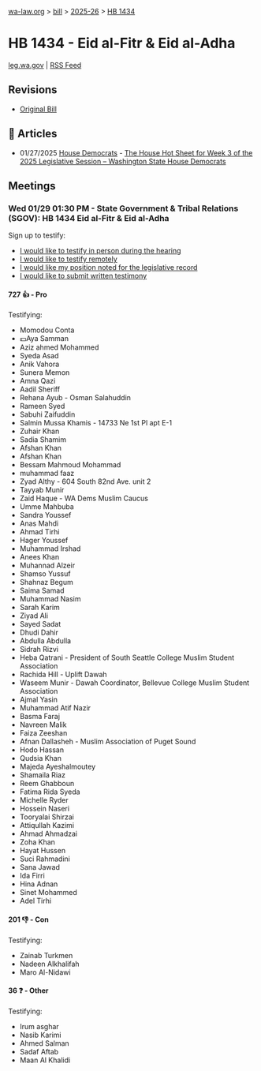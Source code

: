 [wa-law.org](/) > [bill](/bill/) > [2025-26](/bill/2025-26/) > [HB 1434](/bill/2025-26/hb/1434/)

# HB 1434 - Eid al-Fitr & Eid al-Adha
[leg.wa.gov](https://app.leg.wa.gov/billsummary?BillNumber=1434&Year=2025&Initiative=false) | [RSS Feed](./rss.xml)

## Revisions
* [Original Bill](1/)

## 📰 Articles
* 01/27/2025 [House Democrats](/org/house_democrats/) - [The House Hot Sheet for Week 3 of the 2025 Legislative Session – Washington State House Democrats](https://housedemocrats.wa.gov/blog/2025/01/27/the-house-hot-sheet-for-week-3-of-the-2025-legislative-session/#:~:text=HB%201434)

## Meetings
### Wed 01/29 01:30 PM - State Government & Tribal Relations (SGOV): HB 1434 Eid al-Fitr & Eid al-Adha
Sign up to testify:
* [I would like to testify in person during the hearing](https://app.leg.wa.gov/csi/Testifier/Add?chamber=House&mId=32593&aId=162119&caId=25144&tId=1)
* [I would like to testify remotely](https://app.leg.wa.gov/csi/Testifier/Add?chamber=House&mId=32593&aId=162119&caId=25144&tId=2)
* [I would like my position noted for the legislative record](https://app.leg.wa.gov/csi/Testifier/Add?chamber=House&mId=32593&aId=162119&caId=25144&tId=3)
* [I would like to submit written testimony](https://app.leg.wa.gov/csi/Testifier/Add?chamber=House&mId=32593&aId=162119&caId=25144&tId=4)

#### 727 👍 - Pro
Testifying:
* Momodou Conta
* 💵Aya Samman
* Aziz ahmed Mohammed
* Syeda Asad
* Anik Vahora
* Sunera Memon
* Amna Qazi
* Aadil Sheriff
* Rehana Ayub - Osman Salahuddin
* Rameen Syed
* Sabuhi Zaifuddin
* Salmin Mussa Khamis - 14733 Ne 1st Pl apt E-1
* Zuhair Khan
* Sadia Shamim
* Afshan Khan
* Afshan Khan
* Bessam Mahmoud Mohammad
* muhammad faaz
* Zyad Althy - 604 South 82nd Ave. unit 2
* Tayyab Munir
* Zaid Haque - WA Dems Muslim Caucus
* Umme Mahbuba
* Sandra Youssef
* Anas Mahdi
* Ahmad Tirhi
* Hager Youssef
* Muhammad Irshad
* Anees Khan
* Muhannad Alzeir
* Shamso Yussuf
* Shahnaz Begum
* Saima Samad
* Muhammad Nasim
* Sarah Karim
* Ziyad Ali
* Sayed Sadat
* Dhudi Dahir
* Abdulla Abdulla
* Sidrah Rizvi
* Heba Qatrani - President of South Seattle College Muslim Student Association
* Rachida Hill - Uplift Dawah
* Waseem Munir - Dawah Coordinator, Bellevue College Muslim Student Association
* Ajmal Yasin
* Muhammad Atif Nazir
* Basma Faraj
* Navreen Malik
* Faiza Zeeshan
* Afnan Dallasheh - Muslim Association of Puget Sound
* Hodo Hassan
* Qudsia Khan
* Majeda Ayeshalmoutey
* Shamaila Riaz
* Reem Ghabboun
* Fatima Rida Syeda
* Michelle Ryder
* Hossein Naseri
* Tooryalai Shirzai
* Attiqullah Kazimi
* Ahmad Ahmadzai
* Zoha Khan
* Hayat Hussen
* Suci Rahmadini
* Sana Jawad
* Ida Firri
* Hina Adnan
* Sinet Mohammed
* Adel Tirhi

#### 201 👎 - Con
Testifying:
* Zainab Turkmen
* Nadeen Alkhalifah
* Maro Al-Nidawi

#### 36 ❓ - Other
Testifying:
* Irum asghar
* Nasib Karimi
* Ahmed Salman
* Sadaf Aftab
* Maan Al Khalidi
